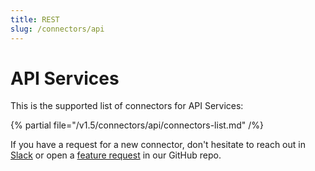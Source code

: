 ```yaml
---
title: REST
slug: /connectors/api
---
```


# API Services

This is the supported list of connectors for API Services:

{% partial file="/v1.5/connectors/api/connectors-list.md" /%}

If you have a request for a new connector, don't hesitate to reach out in [Slack](https://slack.open-metadata.org/) or
open a [feature request](https://github.com/open-metadata/OpenMetadata/issues/new/choose) in our GitHub repo.
